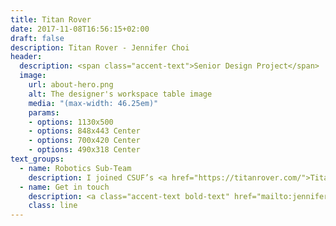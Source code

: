 ```yaml
---
title: Titan Rover
date: 2017-11-08T16:56:15+02:00
draft: false
description: Titan Rover - Jennifer Choi
header:
  description: <span class="accent-text">Senior Design Project</span>
  image:
    url: about-hero.png
    alt: The designer's workspace table image
    media: "(max-width: 46.25em)"
    params:
    - options: 1130x500
    - options: 848x443 Center
    - options: 700x420 Center
    - options: 490x318 Center
text_groups:
  - name: Robotics Sub-Team
    description: I joined CSUF’s <a href="https://titanrover.com/">Titan Rover</a> team in May of 2019. The team being a multidisciplinary group of students because of the rover's necessary features and potentially having a chance to learn from different majors' specialty is what drew me into joining the team. Annually, CSUF Titan Rover participates in an international competition, the University Rover Challenge, located in Hanksville, Utah, where universities worldwide compete. Thankfully, I had the chance to compete in the 2019 competition before the covid-19 virus circulated the world. The experience I gained from the competition motivated me more to stay with this team.<br>I was assigned to the robotics sub-team for my senior year, which focuses on the robotic arm and the end effector (gripper) of the rover - KRONOS. Initially, the team decided to design a new gripper. After discussing the logistics of the tasks and time needed, we came to terms to tune up the previous rover's end effector. My task was to improve the gripper used in last year's team's and design a system that can perform the necessary task. The task is to allow the rover to perform high precision tasks – type commands on a keyboard during the equipment servicing mission on a service lander and screw in/out a bolt. Although this task could be performed with the end effector, the risk of having an error is higher because the end effector cannot mimic a typing motion, and the operator could accidentally drop the Allen key tool while in use. The end effector's rotation has not been functioning properly. Designing a system that does not need the end effector rotation eliminates that issue temporally for this task. Therefore, to mitigate having too many systems running through the robotic arm's platform and making it easier for the controls sub-team to operate the rover – I came up with a general concept of designing the system shown below. <br> <blockquote class="imgur-embed-pub" lang="en" data-id="cjtyGgf"><a href="https://imgur.com/cjtyGgf">View post on imgur.com</a></blockquote><script async src="//s.imgur.com/min/embed.js" charset="utf-8"></script> <br> The system's attributes are to have an Allen key coupled to the shaft of a motor with high torque output and having it rest on a ball bearing to make it easier for the push-pull solenoid's shaft (that is coupled to the motor) to translate. A linear actuator can then extend or retract the solenoid and motor assembly past the end effector to prevent interference. Therefore, we could use the Allen key to type on the keyboard, also having the functionality of unscrewing the hex head bolt. Below are pictures of testing the integrated typing/Allen key tool system being a success.<br> <blockquote class="imgur-embed-pub" lang="en" data-id="h71IX0Y"><a href="https://imgur.com/h71IX0Y">View post on imgur.com</a></blockquote><script async src="//s.imgur.com/min/embed.js" charset="utf-8"></script><br><blockquote class="imgur-embed-pub" lang="en" data-id="GOZt9H4"><a href="https://imgur.com/GOZt9H4">View post on imgur.com</a></blockquote><script async src="//s.imgur.com/min/embed.js" charset="utf-8"></script> <br> <br>The main issue of the end effector was the rotation at the wrist. It would rotate, but it stops at a certain point, then gets stuck at a certain position, and the gap between the end effector and the link it is coupled to would slightly oscillate. As a team, it was determined that was the root cause of both of the problems. To control that as team, we decided the best way to handle this to avoid a whole redesign of the end effector is to add an idle gear on the opposite end of the pinion gear that was rotating the end effector. Below are photos of the subassembly (yes, there were two external retaining rings on each side of the rod to prevent the rod from rotating) and the rod with the idle gear and a bearing before the rod is about to get cut to the ideal length.<br><blockquote class="imgur-embed-pub" lang="en" data-id="wezU5S4"><a href="https://imgur.com/wezU5S4">View post on imgur.com</a></blockquote><script async src="//s.imgur.com/min/embed.js" charset="utf-8"></script><br><blockquote class="imgur-embed-pub" lang="en" data-id="3OdLAS4"><a href="https://imgur.com/3OdLAS4">View post on imgur.com</a></blockquote><script async src="//s.imgur.com/min/embed.js" charset="utf-8"></script><br>Unfortunately, this did not get the chance to get tested because of the pandemic lockdown. <p>Learning outcomes are Design methods for manufacturing, time-management for testing and tuning, team communication skills, and soldering.</p>
  - name: Get in touch
    description: <a class="accent-text bold-text" href="mailto:jenniferchoi@protonmail.com?subject=Hello,%20Jennifer!%20Lets%20make%20something%20great%20together!">jenniferchoi@protonmail.com</a>
    class: line
---
```


